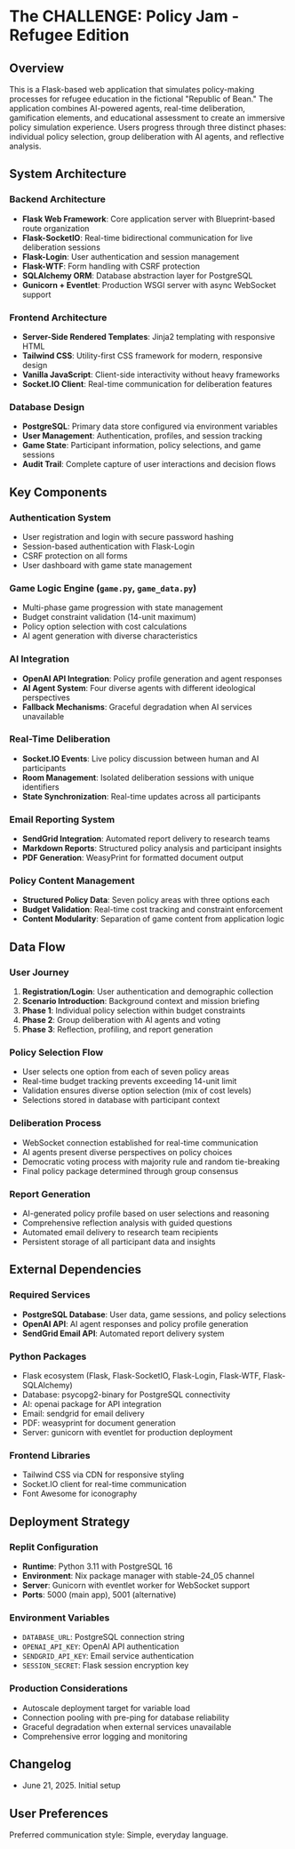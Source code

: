 # The CHALLENGE: Policy Jam - Refugee Edition

## Overview

This is a Flask-based web application that simulates policy-making processes for refugee education in the fictional "Republic of Bean." The application combines AI-powered agents, real-time deliberation, gamification elements, and educational assessment to create an immersive policy simulation experience. Users progress through three distinct phases: individual policy selection, group deliberation with AI agents, and reflective analysis.

## System Architecture

### Backend Architecture
- **Flask Web Framework**: Core application server with Blueprint-based route organization
- **Flask-SocketIO**: Real-time bidirectional communication for live deliberation sessions
- **Flask-Login**: User authentication and session management
- **Flask-WTF**: Form handling with CSRF protection
- **SQLAlchemy ORM**: Database abstraction layer for PostgreSQL
- **Gunicorn + Eventlet**: Production WSGI server with async WebSocket support

### Frontend Architecture
- **Server-Side Rendered Templates**: Jinja2 templating with responsive HTML
- **Tailwind CSS**: Utility-first CSS framework for modern, responsive design
- **Vanilla JavaScript**: Client-side interactivity without heavy frameworks
- **Socket.IO Client**: Real-time communication for deliberation features

### Database Design
- **PostgreSQL**: Primary data store configured via environment variables
- **User Management**: Authentication, profiles, and session tracking
- **Game State**: Participant information, policy selections, and game sessions
- **Audit Trail**: Complete capture of user interactions and decision flows

## Key Components

### Authentication System
- User registration and login with secure password hashing
- Session-based authentication with Flask-Login
- CSRF protection on all forms
- User dashboard with game state management

### Game Logic Engine (`game.py`, `game_data.py`)
- Multi-phase game progression with state management
- Budget constraint validation (14-unit maximum)
- Policy option selection with cost calculations
- AI agent generation with diverse characteristics

### AI Integration
- **OpenAI API Integration**: Policy profile generation and agent responses
- **AI Agent System**: Four diverse agents with different ideological perspectives
- **Fallback Mechanisms**: Graceful degradation when AI services unavailable

### Real-Time Deliberation
- **Socket.IO Events**: Live policy discussion between human and AI participants
- **Room Management**: Isolated deliberation sessions with unique identifiers
- **State Synchronization**: Real-time updates across all participants

### Email Reporting System
- **SendGrid Integration**: Automated report delivery to research teams
- **Markdown Reports**: Structured policy analysis and participant insights
- **PDF Generation**: WeasyPrint for formatted document output

### Policy Content Management
- **Structured Policy Data**: Seven policy areas with three options each
- **Budget Validation**: Real-time cost tracking and constraint enforcement
- **Content Modularity**: Separation of game content from application logic

## Data Flow

### User Journey
1. **Registration/Login**: User authentication and demographic collection
2. **Scenario Introduction**: Background context and mission briefing
3. **Phase 1**: Individual policy selection within budget constraints
4. **Phase 2**: Group deliberation with AI agents and voting
5. **Phase 3**: Reflection, profiling, and report generation

### Policy Selection Flow
- User selects one option from each of seven policy areas
- Real-time budget tracking prevents exceeding 14-unit limit
- Validation ensures diverse option selection (mix of cost levels)
- Selections stored in database with participant context

### Deliberation Process
- WebSocket connection established for real-time communication
- AI agents present diverse perspectives on policy choices
- Democratic voting process with majority rule and random tie-breaking
- Final policy package determined through group consensus

### Report Generation
- AI-generated policy profile based on user selections and reasoning
- Comprehensive reflection analysis with guided questions
- Automated email delivery to research team recipients
- Persistent storage of all participant data and insights

## External Dependencies

### Required Services
- **PostgreSQL Database**: User data, game sessions, and policy selections
- **OpenAI API**: AI agent responses and policy profile generation
- **SendGrid Email API**: Automated report delivery system

### Python Packages
- Flask ecosystem (Flask, Flask-SocketIO, Flask-Login, Flask-WTF, Flask-SQLAlchemy)
- Database: psycopg2-binary for PostgreSQL connectivity
- AI: openai package for API integration
- Email: sendgrid for email delivery
- PDF: weasyprint for document generation
- Server: gunicorn with eventlet for production deployment

### Frontend Libraries
- Tailwind CSS via CDN for responsive styling
- Socket.IO client for real-time communication
- Font Awesome for iconography

## Deployment Strategy

### Replit Configuration
- **Runtime**: Python 3.11 with PostgreSQL 16
- **Environment**: Nix package manager with stable-24_05 channel
- **Server**: Gunicorn with eventlet worker for WebSocket support
- **Ports**: 5000 (main app), 5001 (alternative)

### Environment Variables
- `DATABASE_URL`: PostgreSQL connection string
- `OPENAI_API_KEY`: OpenAI API authentication
- `SENDGRID_API_KEY`: Email service authentication
- `SESSION_SECRET`: Flask session encryption key

### Production Considerations
- Autoscale deployment target for variable load
- Connection pooling with pre-ping for database reliability
- Graceful degradation when external services unavailable
- Comprehensive error logging and monitoring

## Changelog
- June 21, 2025. Initial setup

## User Preferences

Preferred communication style: Simple, everyday language.